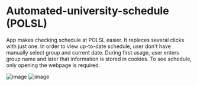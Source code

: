 # Automated-university-schedule (POLSL)
App makes checking schedule at POLSL easier. It repleces several clicks with just one. In order to view up-to-date schedule, user don't have manually select group and current date. 
During first usage, user enters group name and later that information is stored in cookies. To see schedule, only opening the webpage is required.

![image](https://user-images.githubusercontent.com/72302279/219132497-7b6ca45c-f1a0-4f77-8545-961326d1a221.png)
![image](https://user-images.githubusercontent.com/72302279/219132961-a2ebdf4c-ba9c-4900-b224-3a1c0fead041.png)
